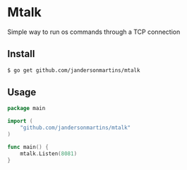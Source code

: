 # Mtalk

Simple way to run os commands through a TCP connection

## Install

```sh
$ go get github.com/jandersonmartins/mtalk
```

## Usage

```go
package main

import (
	"github.com/jandersonmartins/mtalk"
)

func main() {
	mtalk.Listen(8081)
}
```
